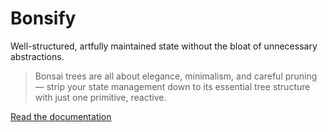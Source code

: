 # Bonsify

Well-structured, artfully maintained state without the bloat of unnecessary abstractions.

> Bonsai trees are all about elegance, minimalism, and careful pruning — strip your state management down to its essential tree structure with just one primitive, reactive.

[Read the documentation](./docs/)
